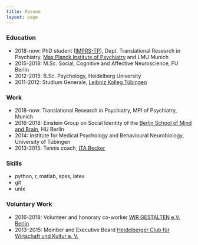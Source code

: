 ```yaml
---
title: Resume
layout: page
---
```


### Education

* 2018-now:  PhD student ([IMPRS-TP](https://www.imprs-tp.mpg.de/)), Dept. Translational Research in Psychiatry, [Max Planck Institute of Psychiatry](https://www.psych.mpg.de/1495955/binder) and LMU Munich
* 2015-2018: M.Sc. Social, Cognitive and Affective Neuroscience, FU Berlin
* 2012-2015: B.Sc. Psychology, Heidelberg University
* 2011-2012: Studium Generale, [Leibniz Kolleg Tübingen](https://www.leibniz-kolleg.uni-tuebingen.de ) 

### Work

* 2018-now: Translational Research in Psychiatry, MPI of Psychiatry, Munich
* 2016-2018: Einstein Group on Social Identity of the [Berlin School of Mind and Brain](http://www.mind-and-brain.de/home/), HU Berlin 
* 2014:	     Institute for Medical Psychology and Behavioural Neurobiology, University of Tübingen
* 2013-2015: Tennis coach, [ITA Becker](https://rainerbecker-tennis.de/)

### Skills
* python, r, matlab, spss, latex
* git
* unix

### Voluntary Work
* 2016-2018: Volunteer and honorary co-worker [WIR GESTALTEN e.V. Berlin](https://www.wirgestaltenev.de/)
* 2013–2015: Member and Executive Board [Heidelberger Club für Wirtschaft und Kultur e. V.](https://heidelberger-symposium.de/)  

